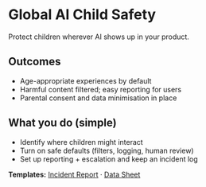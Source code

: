 # Global AI Child Safety

Protect children wherever AI shows up in your product.

## Outcomes
- Age-appropriate experiences by default
- Harmful content filtered; easy reporting for users
- Parental consent and data minimisation in place

## What you do (simple)
- Identify where children might interact
- Turn on safe defaults (filters, logging, human review)
- Set up reporting + escalation and keep an incident log

**Templates:** [Incident Report](templates.md#incident-report-post-release) · [Data Sheet](templates.md#data-sheet-dataset)

